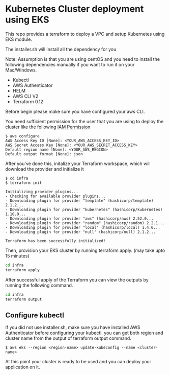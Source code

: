 # Kubernetes Cluster deployment using EKS

This repo provides a terraform to deploy a VPC and setup Kubernetes using EKS module.

The installer.sh will install all the dependency for you

Note: Assumption is that you are using centOS and you need to install the following dependencies manually if you want to run it on your Mac/Windows. 

 - Kubectl
 - AWS Authenticator
 - HELM
 - AWS CLI V2
 - Terraform 0.12

Before begin please make sure you have configured your aws CLI.

You need sufficient permission for the user that you are using to deploy the cluster like the following
[IAM Permission](https://github.com/terraform-aws-modules/terraform-aws-eks/blob/master/docs/iam-permissions.md)

```shell
$ aws configure
AWS Access Key ID [None]: <YOUR_AWS_ACCESS_KEY_ID>
AWS Secret Access Key [None]: <YOUR_AWS_SECRET_ACCESS_KEY>
Default region name [None]: <YOUR_AWS_REGION>
Default output format [None]: json
```

After you've done this, initalize your Terraform workspace, which will download the provider and initialize it

```shell
$ cd infra
$ terraform init

Initializing provider plugins...
- Checking for available provider plugins...
- Downloading plugin for provider "template" (hashicorp/template) 2.1.2...
- Downloading plugin for provider "kubernetes" (hashicorp/kubernetes) 1.10.0...
- Downloading plugin for provider "aws" (hashicorp/aws) 2.52.0...
- Downloading plugin for provider "random" (hashicorp/random) 2.2.1...
- Downloading plugin for provider "local" (hashicorp/local) 1.4.0...
- Downloading plugin for provider "null" (hashicorp/null) 2.1.2...

Terraform has been successfully initialized!
```

Then, provision your EKS cluster by running terraform apply. (may take upto 15 minutes)

```bash
cd infra
terraform apply 
```

After successful apply of the Terraform you can view the outputs by running the following command. 

```bash
cd infra
terraform output
```

## Configure kubectl 

If you did not use installer.sh, make sure you have installed AWS Authenticator before configuring your kubectl.
you can get both region and cluster name from the output of terraform output command. 


```shell
$ aws eks --region <region-name> update-kubeconfig --name <cluster-name>
```

At this point your cluster is ready to be used and you can deploy your application on it. 


